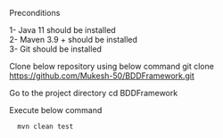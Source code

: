 Preconditions

1- Java 11 should be installed <br>
2- Maven 3.9 + should be installed <br>
3- Git should be installed <br>

Clone below repository using below command
git clone https://github.com/Mukesh-50/BDDFramework.git

Go to the project directory
cd BDDFramework

Execute below command
```bash
  mvn clean test
```
